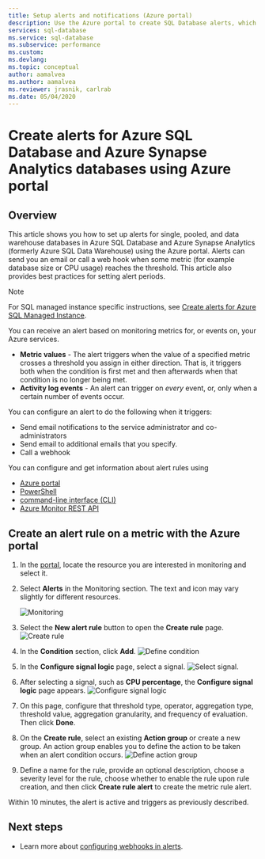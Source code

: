 ```yaml
---
title: Setup alerts and notifications (Azure portal)
description: Use the Azure portal to create SQL Database alerts, which can trigger notifications or automation when the conditions you specify are met.
services: sql-database
ms.service: sql-database
ms.subservice: performance
ms.custom: 
ms.devlang: 
ms.topic: conceptual
author: aamalvea
ms.author: aamalvea
ms.reviewer: jrasnik, carlrab
ms.date: 05/04/2020
---
```

# Create alerts for Azure SQL Database and Azure Synapse Analytics databases using Azure portal

## Overview

This article shows you how to set up alerts for single, pooled, and data warehouse databases in Azure SQL Database and Azure Synapse Analytics (formerly Azure SQL Data Warehouse) using the Azure portal. Alerts can send you an email or call a web hook when some metric (for example database size or CPU usage) reaches the threshold. This article also provides best practices for setting alert periods.

> [!NOTE]
> For SQL managed instance specific instructions, see [Create alerts for Azure SQL Managed Instance](sql-database-managed-instance-alerts.md).

You can receive an alert based on monitoring metrics for, or events on, your Azure services.

* **Metric values** - The alert triggers when the value of a specified metric crosses a threshold you assign in either direction. That is, it triggers both when the condition is first met and then afterwards when that condition is no longer being met.
* **Activity log events** - An alert can trigger on *every* event, or, only when a certain number of events occur.

You can configure an alert to do the following when it triggers:

* Send email notifications to the service administrator and co-administrators
* Send email to additional emails that you specify.
* Call a webhook

You can configure and get information about alert rules using

* [Azure portal](../monitoring-and-diagnostics/insights-alerts-portal.md)
* [PowerShell](../azure-monitor/platform/alerts-classic-portal.md)
* [command-line interface (CLI)](../azure-monitor/platform/alerts-classic-portal.md)
* [Azure Monitor REST API](https://msdn.microsoft.com/library/azure/dn931945.aspx)

## Create an alert rule on a metric with the Azure portal

1. In the [portal](https://portal.azure.com/), locate the resource you are interested in monitoring and select it.
2. Select **Alerts** in the Monitoring section. The text and icon may vary slightly for different resources.  

   ![Monitoring](media/sql-database-insights-alerts-portal/Alerts.png)
  
3. Select the **New alert rule** button to open the **Create rule** page.
  ![Create rule](media/sql-database-insights-alerts-portal/create-rule.png)

4. In the **Condition** section, click **Add**.
  ![Define condition](media/sql-database-insights-alerts-portal/create-rule.png)
5. In the **Configure signal logic** page, select a signal.
  ![Select signal](media/sql-database-insights-alerts-portal/select-signal.png).
6. After selecting a signal, such as **CPU percentage**, the **Configure signal logic** page appears.
  ![Configure signal logic](media/sql-database-insights-alerts-portal/configure-signal-logic.png)
7. On this page, configure that threshold type, operator, aggregation type, threshold value, aggregation granularity, and frequency of evaluation. Then click **Done**.
8. On the **Create rule**, select an existing **Action group** or create a new group. An action group enables you to define the action to be taken when an alert condition occurs.
  ![Define action group](media/sql-database-insights-alerts-portal/action-group.png)

9. Define a name for the rule, provide an optional description, choose a severity level for the rule, choose whether to enable the rule upon rule creation, and then click **Create rule alert** to create the metric rule alert.

Within 10 minutes, the alert is active and triggers as previously described.

## Next steps

* Learn more about [configuring webhooks in alerts](../azure-monitor/platform/alerts-webhooks.md).
